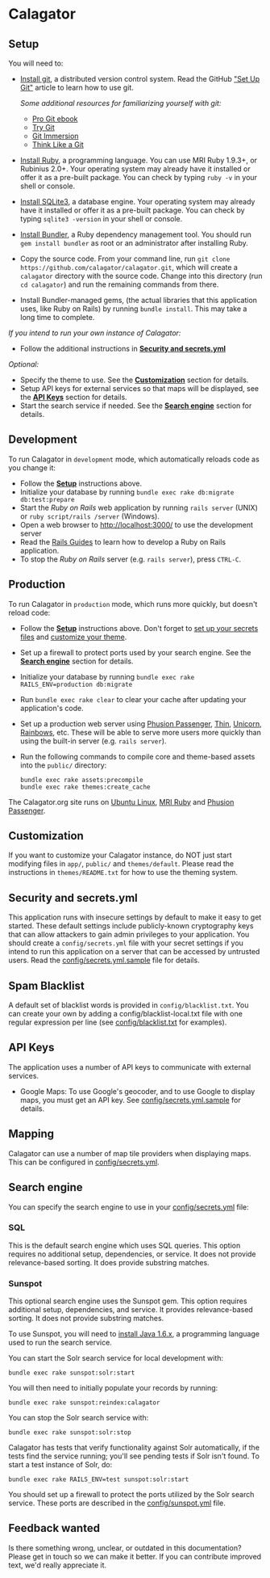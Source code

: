 Calagator
=========


Setup<a name="setup"></a>
-----

You will need to:

* [Install git](http://git-scm.com/), a distributed version control system. Read the GitHub ["Set Up Git"](https://help.github.com/articles/set-up-git) article to learn how to use git.

  *Some additional resources for familiarizing yourself with git:*
    * [Pro Git ebook](http://git-scm.com/book)
    * [Try Git](https://try.github.io/levels/1/challenges/1)
    * [Git Immersion](http://gitimmersion.com/)
    * [Think Like a Git](http://think-like-a-git.net/)


* [Install Ruby](http://www.ruby-lang.org/), a programming language. You can use MRI Ruby 1.9.3+, or Rubinius 2.0+. Your operating system may already have it installed or offer it as a pre-built package. You can check by typing `ruby -v` in your shell or console.
* [Install SQLite3](http://www.sqlite.org/), a database engine. Your operating system may already have it installed or offer it as a pre-built package. You can check by typing `sqlite3 -version` in your shell or console.
* [Install Bundler](http://gembundler.com/), a Ruby dependency management tool. You should run `gem install bundler` as root or an administrator after installing Ruby.
* Copy the source code. From your command line, run `git clone https://github.com/calagator/calagator.git`, which will create a `calagator` directory with the source code. Change into this directory (run `cd calagator`) and run the remaining commands from there.
* Install Bundler-managed gems, (the actual libraries that this application uses, like Ruby on Rails) by running `bundle install`. This may take a long time to complete.

*If you intend to run your own instance of Calagator:*

  * Follow the additional instructions in **[Security and secrets.yml](#security)**

*Optional:*
  * Specify the theme to use. See the **[Customization](#customization)** section for details.
  * Setup API keys for external services so that maps will be displayed, see the **[API Keys](#api_keys)** section for details.
  * Start the search service if needed. See the **[Search engine](#search_engine)** section for details.


Development
-----------

To run Calagator in `development` mode, which automatically reloads code as you change it:

  * Follow the **[Setup](#setup)** instructions above.
  * Initialize your database by running `bundle exec rake db:migrate db:test:prepare`
  * Start the *Ruby on Rails* web application by running `rails server` (UNIX) or `ruby script/rails /server` (Windows).
  * Open a web browser to <http://localhost:3000/> to use the development server
  * Read the [Rails Guides](http://guides.rubyonrails.org/) to learn how to develop a Ruby on Rails application.
  * To stop the *Ruby on Rails* server (e.g. `rails server`), press `CTRL-C`.


Production
----------

To run Calagator in `production` mode, which runs more quickly, but doesn't reload code:

  * Follow the **[Setup](#setup)** instructions above. Don't forget to [set up your secrets files](#security) and [customize your theme](#customization).
  * Set up a firewall to protect ports used by your search engine. See the **[Search engine](#search_engine)** section for details.
  * Initialize your database by running `bundle exec rake RAILS_ENV=production db:migrate`
  * Run `bundle exec rake clear` to clear your cache after updating your application's code.
  * Set up a production web server using [Phusion Passenger](https://www.phusionpassenger.com/), [Thin](http://code.macournoyer.com/thin/), [Unicorn](http://unicorn.bogomips.org/), [Rainbows](http://rainbows.bogomips.org/), etc. These will be able to serve more users more quickly than using the built-in server (e.g. `rails server`).
  * Run the following commands to compile core and theme-based assets into the `public/` directory:

    ```
    bundle exec rake assets:precompile
    bundle exec rake themes:create_cache
    ```

The Calagator.org site runs on [Ubuntu Linux](http://ubuntu.com/), [MRI Ruby](http://ruby-lang.org/) and [Phusion Passenger](https://www.phusionpassenger.com/).


Customization<a name="customization"></a>
-------------

If you want to customize your Calagator instance, do NOT just start modifying files in `app/`, `public/` and `themes/default`. Please read the instructions in `themes/README.txt` for how to use the theming system.


Security and secrets.yml<a name="security"></a>
------------------------

This application runs with insecure settings by default to make it easy to get started. These default settings include publicly-known cryptography keys that can allow attackers to gain admin privileges to your application. You should create a `config/secrets.yml` file with your secret settings if you intend to run this application on a server that can be accessed by untrusted users. Read the [config/secrets.yml.sample](config/secrets.yml.sample) file for details.

Spam Blacklist
--------------

A default set of blacklist words is provided in `config/blacklist.txt`. You can create your own by adding a config/blacklist-local.txt file with one regular expression per line (see [config/blacklist.txt](config/blacklist.txt) for examples).

API Keys<a name="api_keys"></a>
--------

The application uses a number of API keys to communicate with external services.

* Google Maps: To use Google's geocoder, and to use Google to display maps, you must get an API key.  See [config/secrets.yml.sample](config/secrets.yml.sample) for details.

Mapping
-------

Calagator can use a number of map tile providers when displaying maps. This can be configured in [config/secrets.yml](config/secrets.yml).


Search engine<a name="search_engine"></a>
-------------

You can specify the search engine to use in your [config/secrets.yml](config/secrets.yml) file:

### SQL

This is the default search engine which uses SQL queries. This option requires no additional setup, dependencies, or service. It does not provide relevance-based sorting. It does provide substring matches.

### Sunspot

This optional search engine uses the Sunspot gem. This option requires additional setup, dependencies, and service. It provides relevance-based sorting. It does not provide substring matches.

To use Sunspot, you will need to [install Java 1.6.x](http://www.java.com/getjava), a programming language used to run the search service.

You can start the Solr search service for local development with:

    bundle exec rake sunspot:solr:start

You will then need to initially populate your records by running:

    bundle exec rake sunspot:reindex:calagator

You can stop the Solr search service with:

    bundle exec rake sunspot:solr:stop

Calagator has tests that verify functionality against Solr automatically, if the tests find the service running; you'll see pending tests if Solr isn't found. To start a test instance of Solr, do:

    bundle exec rake RAILS_ENV=test sunspot:solr:start

You should set up a firewall to protect the ports utilized by the Solr search service. These ports are described in the [config/sunspot.yml](config/sunspot.yml) file.

Feedback wanted
---------------

Is there something wrong, unclear, or outdated in this documentation? Please get in touch so we can make it better. If you can contribute improved text, we'd really appreciate it.
